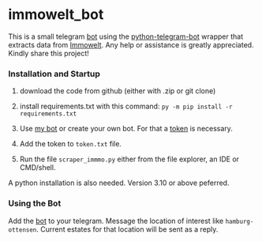# immowelt_bot

This is a small telegram [bot](https://web.telegram.org/#6642991748) using the [python-telegram-bot](https://docs.python-telegram-bot.org) wrapper that extracts data from [Immowelt](https://www.immowelt.de/).
Any help or assistance is greatly appreciated.
Kindly share this project!


### Installation and Startup

  1. download the code from github (either with .zip or git clone)

  2. install requirements.txt with this command: `py -m pip install -r requirements.txt` 

  3. Use [my bot](https://web.telegram.org/#6642991748) or create your own bot. For that a [token](https://core.telegram.org/bots/features#creating-a-new-bot) is necessary.
  4. Add the token to `token.txt` file.
  5. Run the file `scraper_immmo.py` either from the file explorer, an IDE or CMD/shell.

A python installation is also needed. Version 3.10 or above peferred.



### Using the Bot
Add the [bot](https://web.telegram.org/#6642991748) to your telegram.
Message the location of interest like `hamburg-ottensen`.
Current estates for that location will be sent as a reply.



